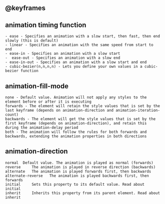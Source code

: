 ## @keyframes


## animation timing function
    - ease - Specifies an animation with a slow start, then fast, then end slowly (this is default)
    - linear - Specifies an animation with the same speed from start to end
    - ease-in - Specifies an animation with a slow start
    -  ease-out - Specifies an animation with a slow end
    - ease-in-out - Specifies an animation with a slow start and end
    - cubic-bezier(n,n,n,n) - Lets you define your own values in a cubic-bezier function

## animation-fill-mode

    none - Default value. Animation will not apply any styles to the element before or after it is executing
    forwards - The element will retain the style values that is set by the last keyframe (depends on animation-direction and animation-iteration-count)
    backwards - The element will get the style values that is set by the first keyframe (depends on animation-direction), and retain this during the animation-delay period
    both - The animation will follow the rules for both forwards and backwards, extending the animation properties in both directions

## animation-direction
    
    normal 	Default value. The animation is played as normal (forwards) 	
    reverse 	The animation is played in reverse direction (backwards) 	
    alternate 	The animation is played forwards first, then backwards 	
    alternate-reverse 	The animation is played backwards first, then forwards 	
    initial 	Sets this property to its default value. Read about initial 	
    inherit 	Inherits this property from its parent element. Read about inherit




